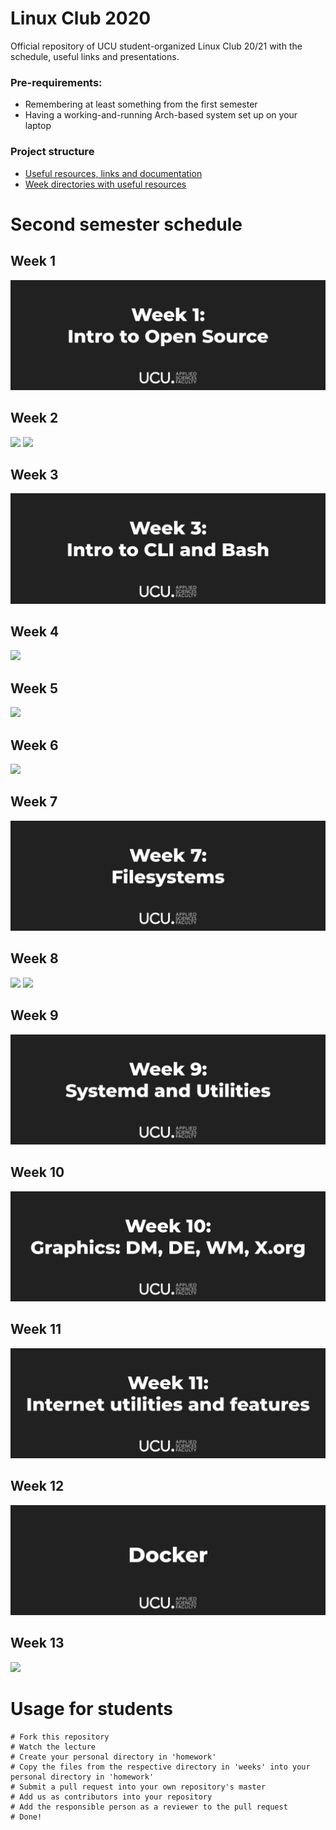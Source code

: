 # Linux Club 2020
Official repository of UCU student-organized Linux Club 20/21 with the schedule, useful links and presentations.

### Pre-requirements:
- Remembering at least something from the first semester 
- Having a working-and-running Arch-based system set up on your laptop

### Project structure

* [Useful resources, links and documentation](./docs/)
* [Week directories with useful resources](./weeks/)

# Second semester schedule

## Week 1
[![](images/week1.png)](https://docs.google.com/presentation/d/e/2PACX-1vSSadBIITbvf13sJ624zSe88cXqjXVOvFeNqmFxbhoxof43t51eGi-POJZDPoUu8h4-3unlOy8FQQ13/pub?start=false&loop=false&delayms=3000)

## Week 2
[![](images/week2-1.png)](https://docs.google.com/presentation/d/e/2PACX-1vQay3NircnJCfpeFy6WNKmFnbywvOR3Gf6rM93-8kjjrMe1CFWo-qDq1r289A0W3l5D-kbNoLH1FBAg/pub?start=false&loop=false&delayms=3000)
[![](images/week2-2.png)](https://docs.google.com/presentation/d/e/2PACX-1vTxoWHLorLUICy34NvzPEE6dPTfuKQIoXX2TKXYTgHzLjeeVHQhj1ctp1j4nz4BCdufoEerdxnE5JFM/pub?start=false&loop=false&delayms=3000)

## Week 3
[![](images/week3.png)](https://docs.google.com/presentation/d/e/2PACX-1vTGeWvHGl6CXoYriqlU4VEc5S0AogH5fn_85AswA7nwDaoiQ9mbeA8utyfrKF5GI-7ASeHdwecHmD2r/pub?start=false&loop=false&delayms=3000)

## Week 4
[![](images/week4.png)]()

## Week 5
[![](images/week5.png)]()

## Week 6
[![](images/week6.png)]()

## Week 7
[![](images/week7.png)]()

## Week 8
[![](images/week8-1.png)]()
[![](images/week8-2.png)]()

## Week 9
[![](images/week9.png)]()

## Week 10
[![](images/week10.png)]()

## Week 11
[![](images/week11.png)]()

## Week 12
[![](images/week12.png)]()

## Week 13
[![](images/week13.png)]()

# Usage for students
```
# Fork this repository
# Watch the lecture
# Create your personal directory in 'homework'
# Copy the files from the respective directory in 'weeks' into your personal directory in 'homework'
# Submit a pull request into your own repository's master
# Add us as contributors into your repository
# Add the responsible person as a reviewer to the pull request
# Done!
```
